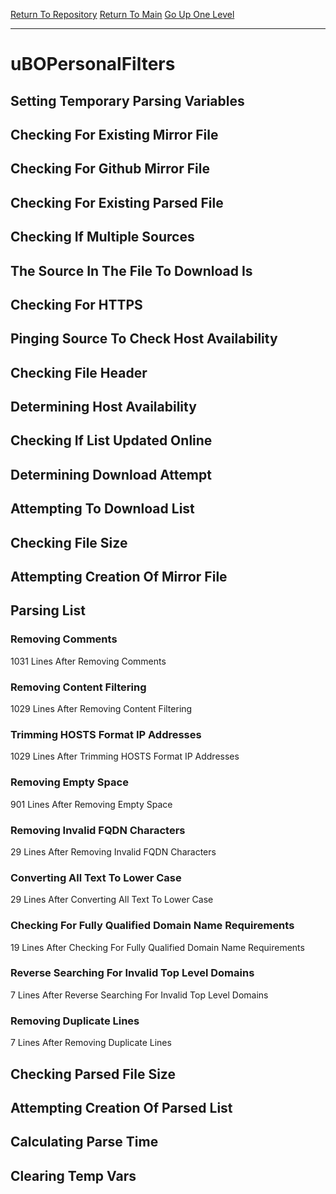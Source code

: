 [Return To Repository](https://github.com/deathbybandaid/piholeparser/)
[Return To Main](https://github.com/deathbybandaid/piholeparser/blob/master/RecentRunLogs/Mainlog.md)
[Go Up One Level](https://github.com/deathbybandaid/piholeparser/blob/master/RecentRunLogs/TopLevelScripts/30-Processing-Blacklists.md)
____________________________________
# uBOPersonalFilters
## Setting Temporary Parsing Variables
## Checking For Existing Mirror File
## Checking For Github Mirror File
## Checking For Existing Parsed File
## Checking If Multiple Sources
## The Source In The File To Download Is
## Checking For HTTPS
## Pinging Source To Check Host Availability
## Checking File Header
## Determining Host Availability
## Checking If List Updated Online
## Determining Download Attempt
## Attempting To Download List
## Checking File Size
## Attempting Creation Of Mirror File
## Parsing List
### Removing Comments
1031 Lines After Removing Comments
### Removing Content Filtering
1029 Lines After Removing Content Filtering
### Trimming HOSTS Format IP Addresses
1029 Lines After Trimming HOSTS Format IP Addresses
### Removing Empty Space
901 Lines After Removing Empty Space
### Removing Invalid FQDN Characters
29 Lines After Removing Invalid FQDN Characters
### Converting All Text To Lower Case
29 Lines After Converting All Text To Lower Case
### Checking For Fully Qualified Domain Name Requirements
19 Lines After Checking For Fully Qualified Domain Name Requirements
### Reverse Searching For Invalid Top Level Domains
7 Lines After Reverse Searching For Invalid Top Level Domains
### Removing Duplicate Lines
7 Lines After Removing Duplicate Lines
## Checking Parsed File Size
## Attempting Creation Of Parsed List
## Calculating Parse Time
## Clearing Temp Vars
